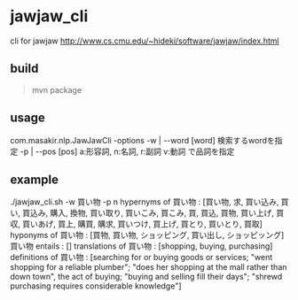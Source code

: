 # jawjaw_cli
cli for jawjaw http://www.cs.cmu.edu/~hideki/software/jawjaw/index.html

## build

> mvn package

## usage

>
com.masakir.nlp.JawJawCli -options
 -w | --word [word]
  検索するwordを指定
 -p | --pos [pos]
  a:形容詞, n:名詞, r:副詞 v:動詞 で品詞を指定

## example

>
./jawjaw_cli.sh -w 買い物 -p n
hypernyms of 買い物 : 	[買い物, 求, 買い込み, 買い, 買込み, 購入, 換物, 買い取り, 買いこみ, 買こみ, 買, 買込, 買物, 買い上げ, 買収, 買いあげ, 買上, 購買, 購求, 買いつけ, 買上げ, 買とり, 買いとり, 買取]
hyponyms of 買い物 : 	[買物, 買い物, ショッピング, 買い出し, ショッピッング]
買い物 entails : 		[]
translations of 買い物 : 	[shopping, buying, purchasing]
definitions of 買い物 : 	[searching for or buying goods or services; "went shopping for a reliable plumber"; "does her shopping at the mall rather than down town", the act of buying; "buying and selling fill their days"; "shrewd purchasing requires considerable knowledge"]



